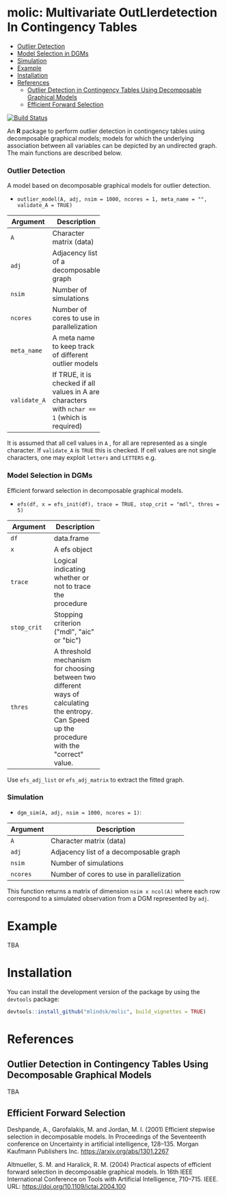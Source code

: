 molic: Multivariate OutLIerdetection In Contingency Tables
================

-   [Outlier Detection](#outlier-detection)
-   [Model Selection in DGMs](#model-selection-in-dgms)
-   [Simulation](#simulation)
-   [Example](#example)
-   [Installation](#installation)
-   [References](#references)
    -   [Outlier Detection in Contingency Tables Using Decomposable Graphical Models](#outlier-detection-in-contingency-tables-using-decomposable-graphical-models)
    -   [Efficient Forward Selection](#efficient-forward-selection)

<!-- README.md is generated from README.Rmd. Please edit that file -->
[![Build Status](https://travis-ci.com/mlindsk/molic.svg?token=AuXvB5mAnHuxQxKszxph&branch=master)](https://travis-ci.com/mlindsk/molic)

An **R** package to perform outlier detection in contingency tables using decomposable graphical models; models for which the underlying association between all variables can be depicted by an undirected graph. The main functions are described below.

### Outlier Detection

A model based on decomposable graphical models for outlier detection.

-   `outlier_model(A, adj, nsim = 1000, ncores = 1, meta_name = "", validate_A = TRUE)`

<table style="width:43%;">
<colgroup>
<col width="19%" />
<col width="23%" />
</colgroup>
<thead>
<tr class="header">
<th>Argument</th>
<th>Description</th>
</tr>
</thead>
<tbody>
<tr class="odd">
<td><code>A</code></td>
<td>Character matrix (data)</td>
</tr>
<tr class="even">
<td><code>adj</code></td>
<td>Adjacency list of a decomposable graph</td>
</tr>
<tr class="odd">
<td><code>nsim</code></td>
<td>Number of simulations</td>
</tr>
<tr class="even">
<td><code>ncores</code></td>
<td>Number of cores to use in parallelization</td>
</tr>
<tr class="odd">
<td><code>meta_name</code></td>
<td>A meta name to keep track of different outlier models</td>
</tr>
<tr class="even">
<td><code>validate_A</code></td>
<td>If TRUE, it is checked if all values in A are characters with <code>nchar == 1</code> (which is required)</td>
</tr>
</tbody>
</table>

It is assumed that all cell values in `A` , for all are represented as a single character. If `validate_A` is `TRUE` this is checked. If cell values are not single characters, one may exploit `letters` and `LETTERS` e.g.

### Model Selection in DGMs

Efficient forward selection in decomposable graphical models.

-   `efs(df, x = efs_init(df), trace = TRUE, stop_crit = "mdl", thres = 5)`

<table style="width:43%;">
<colgroup>
<col width="19%" />
<col width="23%" />
</colgroup>
<thead>
<tr class="header">
<th>Argument</th>
<th>Description</th>
</tr>
</thead>
<tbody>
<tr class="odd">
<td><code>df</code></td>
<td>data.frame</td>
</tr>
<tr class="even">
<td><code>x</code></td>
<td>A efs object</td>
</tr>
<tr class="odd">
<td><code>trace</code></td>
<td>Logical indicating whether or not to trace the procedure</td>
</tr>
<tr class="even">
<td><code>stop_crit</code></td>
<td>Stopping criterion (&quot;mdl&quot;, &quot;aic&quot; or &quot;bic&quot;)</td>
</tr>
<tr class="odd">
<td><code>thres</code></td>
<td>A threshold mechanism for choosing between two different ways of calculating the entropy. Can Speed up the procedure with the &quot;correct&quot; value.</td>
</tr>
</tbody>
</table>

Use `efs_adj_list` or `efs_adj_matrix` to extract the fitted graph.

### Simulation

-   `dgm_sim(A, adj, nsim = 1000, ncores = 1)`:

| Argument | Description                               |
|----------|-------------------------------------------|
| `A`      | Character matrix (data)                   |
| `adj`    | Adjacency list of a decomposable graph    |
| `nsim`   | Number of simulations                     |
| `ncores` | Number of cores to use in parallelization |

This function returns a matrix of dimension `nsim x ncol(A)` where each row correspond to a simulated observation from a DGM represented by `adj`.

Example
=======

TBA

Installation
============

You can install the development version of the package by using the `devtools` package:

``` r
devtools::install_github("mlindsk/molic", build_vignettes = TRUE)
```

References
==========

Outlier Detection in Contingency Tables Using Decomposable Graphical Models
---------------------------------------------------------------------------

TBA

Efficient Forward Selection
---------------------------

Deshpande, A., Garofalakis, M. and Jordan, M. I. (2001) Efficient stepwise selection in decomposable models. In Proceedings of the Seventeenth conference on Uncertainty in artificial intelligence, 128–135. Morgan Kaufmann Publishers Inc. <https://arxiv.org/abs/1301.2267>

Altmueller, S. M. and Haralick, R. M. (2004) Practical aspects of efficient forward selection in decomposable graphical models. In 16th IEEE International Conference on Tools with Artificial Intelligence, 710–715. IEEE. URL: <https://doi.org/10.1109/ictai.2004.100>
